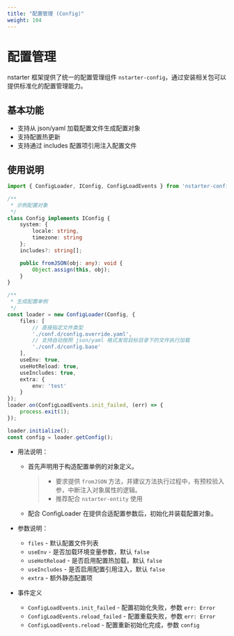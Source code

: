 ```yaml
---
title: "配置管理 (Config)"
weight: 104
---
```

# 配置管理

nstarter 框架提供了统一的配置管理组件 `nstarter-config`，通过安装相关包可以提供标准化的配置管理能力。


## 基本功能

* 支持从 json/yaml 加载配置文件生成配置对象
* 支持配置热更新
* 支持通过 includes 配置项引用注入配置文件


## 使用说明

```typescript
import { ConfigLoader, IConfig, ConfigLoadEvents } from 'nstarter-config';

/**
 * 示例配置对象
 */
class Config implements IConfig {
    system: {
        locale: string,
        timezone: string
    };
    includes?: string[];

    public fromJSON(obj: any): void {
        Object.assign(this, obj);
    }
}

/**
 * 生成配置单例
 */
const loader = new ConfigLoader(Config, {
    files: [
        // 直接指定文件类型
        './conf.d/config.override.yaml',
        // 支持自动按照 json/yaml 格式发现目标目录下的文件执行加载
        './conf.d/config.base'
    ],
    useEnv: true,
    useHotReload: true,
    useIncludes: true, 
    extra: {
        env: 'test'
    }
});
loader.on(ConfigLoadEvents.init_failed, (err) => {
    process.exit(1);
});

loader.initialize();
const config = loader.getConfig();
```

* 用法说明：
  - 首先声明用于构造配置单例的对象定义。
    > - 要求提供 `fromJSON` 方法，并建议方法执行过程中，有预校验入参，中断注入对象属性的逻辑。
    > - 推荐配合 `nstarter-entity` 使用
  - 配合 ConfigLoader 在提供合适配置参数后，初始化并装载配置对象。

* 参数说明：
  - `files` - 默认配置文件列表
  - `useEnv` - 是否加载环境变量参数，默认 `false`
  - `useHotReload` - 是否启用配置热加载，默认 `false`
  - `useIncludes` - 是否启用配置引用注入，默认 `false`
  - `extra` - 额外静态配置项

* 事件定义
  - `ConfigLoadEvents.init_failed` - 配置初始化失败，参数 `err: Error`
  - `ConfigLoadEvents.reload_failed` - 配置重载失败，参数 `err: Error`
  - `ConfigLoadEvents.reload` - 配置重新初始化完成，参数 `config`
